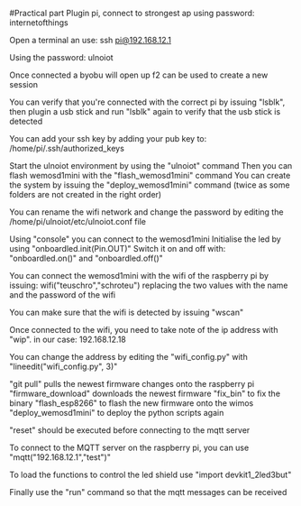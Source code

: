 #Practical part
Plugin pi, connect to strongest ap using password: internetofthings

Open a terminal an use:
ssh pi@192.168.12.1

Using the password: ulnoiot

Once connected a byobu will open up
f2 can be used to create a new session

You can verify that you're connected with the correct pi by issuing "lsblk", then plugin a usb stick and run "lsblk" again to verify that the usb stick is detected

You can add your ssh key by adding your pub key to: /home/pi/.ssh/authorized_keys

Start the ulnoiot environment by using the "ulnoiot" command
Then you can flash wemosd1mini with the "flash_wemosd1mini" command
You can create the system by issuing the "deploy_wemosd1mini" command (twice as some folders are not created in the right order)

You can rename the wifi network and change the password by editing the /home/pi/ulnoiot/etc/ulnoiot.conf file

Using "console" you can connect to the wemosd1mini
Initialise the led by using "onboardled.init(Pin.OUT)"
Switch it on and off with: "onboardled.on()" and "onboardled.off()"

You can connect the wemosd1mini with the wifi of the raspberry pi by issuing:
wifi("teuschro","schroteu") replacing the two values with the name and the password of the wifi

You can make sure that the wifi is detected by issuing "wscan"

Once connected to the wifi, you need to take note of the ip address with "wip".
in our case: 192.168.12.18

You can change the address by editing the "wifi_config.py" with "lineedit("wifi_config.py", 3)"

"git pull" pulls the newest firmware changes onto the raspberry pi
"firmware_download" downloads the newest firmware
"fix_bin" to fix the binary
"flash_esp8266" to flash the new firmware onto the wimos
"deploy_wemosd1mini" to deploy the python scripts again

"reset" should be executed before connecting to the mqtt server

To connect to the MQTT server on the raspberry pi, you can use "mqtt("192.168.12.1","test")"

To load the functions to control the led shield use "import devkit1_2led3but"

Finally use the "run" command so that the mqtt messages can be received
